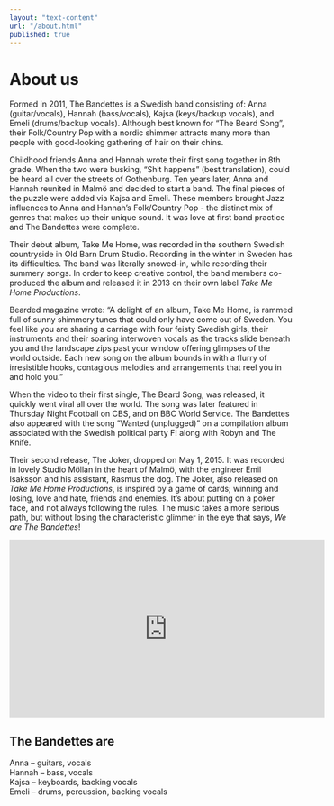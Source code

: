```yaml
---
layout: "text-content"
url: "/about.html"
published: true
---
```








# About us


Formed in 2011, The Bandettes is a Swedish band consisting of: Anna (guitar/vocals), Hannah (bass/vocals), Kajsa (keys/backup vocals), and Emeli (drums/backup vocals). Although best known for “The Beard Song”, their Folk/Country Pop with a nordic shimmer attracts many more than people with good-looking gathering of hair on their chins.

Childhood friends Anna and Hannah wrote their first song together in 8th grade. When the two were busking, “Shit happens” (best translation), could be heard all over the streets of Gothenburg. 
Ten years later, Anna and Hannah reunited in Malmö and decided to start a band. The final pieces of the puzzle were added via Kajsa and Emeli. These members brought Jazz influences to Anna and Hannah’s Folk/Country Pop -  the distinct mix of genres that makes up their unique sound. It was love at first band practice and The Bandettes were complete.

Their debut album, Take Me Home, was recorded in the southern Swedish countryside in Old Barn Drum Studio. Recording in the winter in Sweden has its difficulties. The band was literally snowed-in, while recording their summery songs. In order to keep creative control, the band members co-produced the album and released it in 2013 on their own label _Take Me Home Productions_.  

Bearded magazine wrote:
“A delight of an album, Take Me Home, is rammed full of sunny shimmery tunes that could only have come out of Sweden. You feel like you are sharing a carriage with four feisty Swedish girls, their instruments and their soaring interwoven vocals as the tracks slide beneath you and the landscape zips past your window offering glimpses of the world outside. Each new song on the album bounds in with a flurry of irresistible hooks, contagious melodies and arrangements that reel you in and hold you.” 


When the video to their first single, The Beard Song, was released, it quickly went viral all over the world. The song was later featured in Thursday Night Football on CBS, and on BBC World Service. The Bandettes also appeared with the song ”Wanted (unplugged)” on a compilation album associated with the Swedish political party F! along with Robyn and The Knife. 

Their second release, The Joker, dropped on May 1, 2015. It was recorded in lovely Studio Möllan in the heart of Malmö, with the engineer Emil Isaksson and his assistant, Rasmus the dog. The Joker, also released on _Take Me Home Productions_, is inspired by a game of cards; winning and losing, love and hate, friends and enemies. It’s about putting on a poker face, and not always following the rules. The music takes a more serious path, but without losing the characteristic glimmer in the eye that says, _We are The Bandettes_!  
  
<iframe width="560" height="315" src="https://www.youtube.com/embed/a_tUBFoXRic" frameborder="0" allowfullscreen></iframe>
  
## The Bandettes are

Anna – guitars, vocals   
Hannah – bass, vocals  
Kajsa – keyboards, backing vocals  
Emeli – drums, percussion, backing vocals
